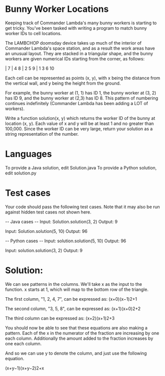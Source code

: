 # Bunny Worker Locations

Keeping track of Commander Lambda's many bunny workers is starting to get tricky. You've been tasked with writing a program to match bunny worker IDs to cell locations.

The LAMBCHOP doomsday device takes up much of the interior of Commander Lambda's space station, and as a result the work areas have an unusual layout. They are stacked in a triangular shape, and the bunny workers are given numerical IDs starting from the corner, as follows:

| 7
| 4 8
| 2 5 9
| 1 3 6 10

Each cell can be represented as points (x, y), with x being the distance from the vertical wall, and y being the height from the ground.

For example, the bunny worker at (1, 1) has ID 1, the bunny worker at (3, 2) has ID 9, and the bunny worker at (2,3) has ID 8. This pattern of numbering continues indefinitely (Commander Lambda has been adding a LOT of workers).

Write a function solution(x, y) which returns the worker ID of the bunny at location (x, y). Each value of x and y will be at least 1 and no greater than 100,000. Since the worker ID can be very large, return your solution as a string representation of the number.

# Languages

To provide a Java solution, edit Solution.java
To provide a Python solution, edit solution.py

# Test cases

Your code should pass the following test cases.
Note that it may also be run against hidden test cases not shown here.

-- Java cases --
Input:
Solution.solution(3, 2)
Output:
9

Input:
Solution.solution(5, 10)
Output:
96

-- Python cases --
Input:
solution.solution(5, 10)
Output:
96

Input:
solution.solution(3, 2)
Output:
9

# Solution:

We can see patterns in the columns. We'll take x as the input to the function. x starts at 1, which will map to the bottom row of the triangle.

The first column, "1, 2, 4, 7", can be expressed as:
(x+0)(x−1)2+1

The second column, "3, 5, 8", can be expressed as:
(x+1)(x+0)2+2

The third column can be expressed as:
(x+2)(x+1)2+3

You should now be able to see that these equations are also making a pattern. Each of the x in the numerator of the fraction are increasing by one each column. Additionally the amount added to the fraction increases by one each column.

And so we can use y to denote the column, and just use the following equation.

(x+y−1)(x+y−2)2+x
